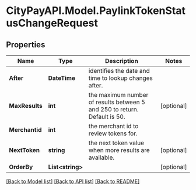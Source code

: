 # CityPayAPI.Model.PaylinkTokenStatusChangeRequest

## Properties

Name | Type | Description | Notes
------------ | ------------- | ------------- | -------------
**After** | **DateTime** | identifies the date and time to lookup changes after. | 
**MaxResults** | **int** | the maximum number of results between 5 and 250 to return. Default is 50. | [optional] 
**Merchantid** | **int** | the merchant id to review tokens for. | 
**NextToken** | **string** | the next token value when more results are available. | [optional] 
**OrderBy** | **List&lt;string&gt;** |  | [optional] 

[[Back to Model list]](../README.md#documentation-for-models) [[Back to API list]](../README.md#documentation-for-api-endpoints) [[Back to README]](../README.md)

